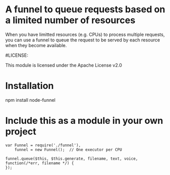 # A funnel to queue requests based on a limited number of resources

When you have limitted resources (e.g. CPUs) to process multiple requests,
you can use a funnel to queue the request to be served by each resource when
they become available.

#LICENSE:

This module is licensed under the Apache License v2.0

# Installation

npm install node-funnel

# Include this as a module in your own project

    var Funnel = require('./funnel'),
        funnel = new Funnel();  // One executor per CPU
        
    funnel.queue($this, $this.generate, filename, text, voice, function(/*err, filename */) {
    });
    